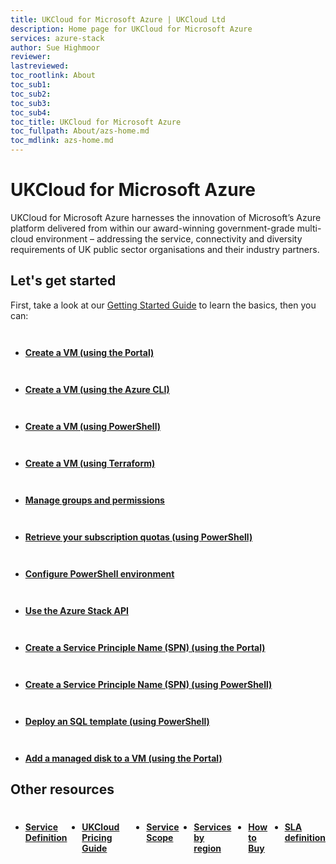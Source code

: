```yaml
---
title: UKCloud for Microsoft Azure | UKCloud Ltd
description: Home page for UKCloud for Microsoft Azure
services: azure-stack
author: Sue Highmoor
reviewer:
lastreviewed: 
toc_rootlink: About
toc_sub1: 
toc_sub2:
toc_sub3:
toc_sub4:
toc_title: UKCloud for Microsoft Azure
toc_fullpath: About/azs-home.md
toc_mdlink: azs-home.md
---
```


<style>.col-md-3 {padding-top: 1em; font-weight: bold;} .flex-box {display: flex; width: 100%; height: 100%; justify-content: space-between; flex-flow: row nowrap; padding-top: 0.5em;}</style>

# UKCloud for Microsoft Azure

UKCloud for Microsoft Azure harnesses the innovation of Microsoft’s Azure platform delivered from within our award-winning government-grade multi-cloud environment – addressing the service, connectivity and diversity requirements of UK public sector organisations and their industry partners.

## Let's get started

First, take a look at our [Getting Started Guide](azs-gs.md) to learn the basics, then you can:

<div class="row">
  <div class="col-md-3"><ul><li><p><a href="azs-how-create-vm-portal.md">Create a VM (using the Portal)</a></li></p></ul></div>
  <div class="col-md-3"><ul><li><p><a href="azs-how-create-vm-cli.md">Create a VM (using the Azure CLI)</a></li></p></ul></div>
  <div class="col-md-3"><ul><li><p><a href="azs-how-create-vm-ps.md">Create a VM (using PowerShell)</a></p></li></ul></div>
  <div class="col-md-3"><ul><li><p><a href="azs-how-create-vm-terraform.md">Create a VM (using Terraform)</a></li></p></ul></div>
</div>

<div class="row">
  <div class="col-md-3"><ul><li><p><a href="azs-how-manage-azure-group.md">Manage groups and permissions</a></li></p></ul></div>
  <div class="col-md-3"><ul><li><p><a href="azs-how-retrieve-quota-ps.md">Retrieve your subscription quotas (using PowerShell)</a></li></p></ul></div>
  <div class="col-md-3"><ul><li><p><a href="azs-how-configure-powershell-users.md">Configure PowerShell environment</a></li></p></ul></div>
  <div class="col-md-3"><ul><li><p><a href="azs-how-use-azure-api.md">Use the Azure Stack API</a></li></p></ul></div>
</div>

<div class="row">
  <div class="col-md-3"><ul><li><p><a href="azs-how-create-spn-portal.md">Create a Service Principle Name (SPN) (using the Portal)</a></li></p></ul></div>
  <div class="col-md-3"><ul><li><p><a href="azs-how-create-spn-powershell.md">Create a Service Principle Name (SPN) (using PowerShell)</a></li></p></ul></div>
  <div class="col-md-3"><ul><li><p><a href="azs-how-deploy-sql-template-powershell.md">Deploy an SQL template (using PowerShell)</a></li></p></ul></div>
  <div class="col-md-3"><ul><li><p><a href="azs-how-add-managed-disks-portal.md">Add a managed disk to a VM (using the Portal)</a></li></p></ul></div>
</div>

## Other resources

<div class="flex-box">
  <strong><ul><li><p><a href="azs-sd.md">Service Definition</a></li></p></ul></strong>
  <strong><ul><li><p><a href="https://ukcloud.com/wp-content/uploads/2019/06/ukcloud-pricing-guide-11.0.pdf">UKCloud Pricing Guide</a></li></p></ul></strong>
  <strong><ul><li><p><a href="azs-sco.md">Service Scope</a></li></p></ul></strong>
  <strong><ul><li><p><a href="../other/other-ref-services-by-region.md">Services by region</li></p></ul></strong>
  <strong><ul><li><p><a href="https://ukcloud.com/how-to-buy/">How to Buy</a></li></p></ul></strong>
  <strong><ul><li><p><a href="../other/other-ref-sla-definition.md">SLA definition</li></p></ul></strong>
</div>

## Azure Stack portal overview

<div class="row">
  <div class="col-md-6">
    <div style="padding:56.25% 0 0 0;position:relative;">
      <iframe src="https://player.vimeo.com/video/305064724?color=ffffff&title=0&byline=0&portrait=0" style="position:absolute;top:0;left:0;width:100%;height:100%;" frameborder="0" webkitallowfullscreen mozallowfullscreen allowfullscreen>
      </iframe>
    </div>
    <p><a href="https://vimeo.com/305064724">Microsoft Azure Stack Portal Overview</a></p>
  </div>
  <div class="col-md-6"></div>
</div>
<script src="https://player.vimeo.com/api/player.js"></script>

## Still have questions?

Find answers to common questions in our [UKCloud for Microsoft Azure FAQ](azs-faq.md).

## Join the conversation

Visit the <a href="https://community.ukcloud.com">UKCloud Community</a> to join the conversation about digital transformation in the UK Public Sector. If you have an idea for how we could improve any of our services, use the <a href="https://community.ukcloud.com/ideas">Ideas</a> section or watch out for regular feedback challenges from our Product Management team. You can also read blogs, watch webinars, sign up to upcoming events and find a Partner to help deliver your project.
